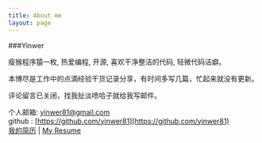 ```yaml
---
title: About me
layout: page
---
```


###Yinwer

瘦猴程序猿一枚, 热爱编程, 开源, 喜欢干净整洁的代码, 轻微代码洁癖。<br />

本博尽是工作中的点滴经验干货记录分享，有时间多写几篇，忙起来就没有更新。

评论留言已关闭，找我扯淡喷哈子就给我写邮件。

个人邮箱: yinwer81@gmail.com<br />
github : [https://github.com/yinwer81](https://github.com/yinwer81)<br />
[我的简历](/downloads/jianli_yinwer81.pdf) | [My Resume](/downloads/resume_yinwer81.pdf)